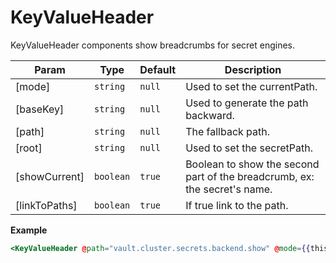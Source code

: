 
# KeyValueHeader
KeyValueHeader components show breadcrumbs for secret engines.

| Param | Type | Default | Description |
| --- | --- | --- | --- |
| [mode] | <code>string</code> | <code>null</code> | Used to set the currentPath. |
| [baseKey] | <code>string</code> | <code>null</code> | Used to generate the path backward. |
| [path] | <code>string</code> | <code>null</code> | The fallback path. |
| [root] | <code>string</code> | <code>null</code> | Used to set the secretPath. |
| [showCurrent] | <code>boolean</code> | <code>true</code> | Boolean to show the second part of the breadcrumb, ex: the secret's name. |
| [linkToPaths] | <code>boolean</code> | <code>true</code> | If true link to the path. |

**Example**  
```hbs preview-template
<KeyValueHeader @path="vault.cluster.secrets.backend.show" @mode={{this.mode}} @root={{@root}}/>
```
